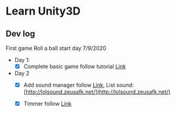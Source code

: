 # Learn Unity3D

## Dev log 

First game Roll a ball start day 7/9/2020

- Day 1:
  - [x] Complete basic game follow tutorial [Link](https://www.youtube.com/watch?v=_uO5B7bP9jo&list=PLX2vGYjWbI0TiP080ELGDurOmz5NAg5CI)
 
- Day 2
  - [x] Add sound manager follow [Link](https://www.youtube.com/watch?v=6OT43pvUyfY), List sound: [http://lolsound.zeusafk.net/](http://lolsound.zeusafk.net/)
  - [x] Timmer follow [Link](https://answers.unity.com/questions/64498/time-counter-up.html)

